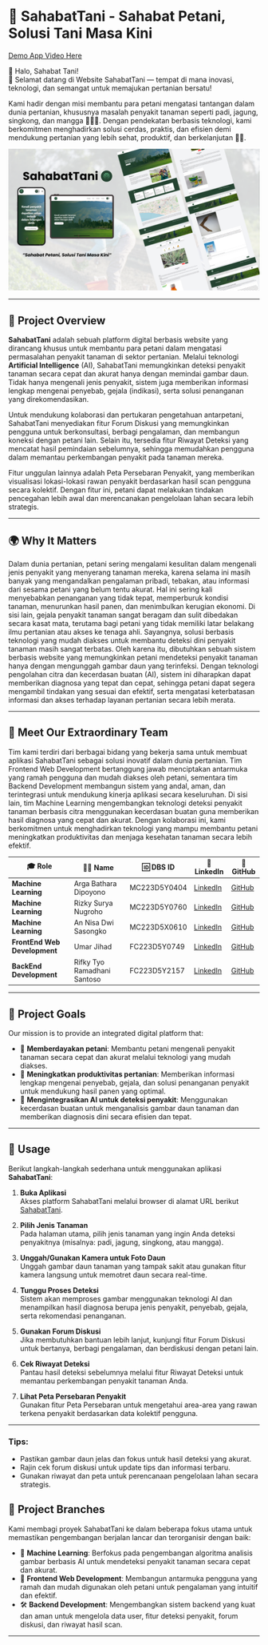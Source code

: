 # 🎉 **SahabatTani** - Sahabat Petani, Solusi Tani Masa Kini

[Demo App Video Here](https://youtu.be/NMxorV-4k3U)

🌾 Halo, Sahabat Tani! 
<br>
👋 Selamat datang di Website SahabatTani — tempat di mana inovasi, teknologi, dan semangat untuk memajukan pertanian bersatu! 

Kami hadir dengan misi membantu para petani mengatasi tantangan dalam dunia pertanian, khususnya masalah penyakit tanaman seperti padi, jagung, singkong, dan mangga 🥭🌽🌿. Dengan pendekatan berbasis teknologi, kami berkomitmen menghadirkan solusi cerdas, praktis, dan efisien demi mendukung pertanian yang lebih sehat, produktif, dan berkelanjutan 🌱📱.

<img src="https://raw.githubusercontent.com/SahabatTani/.github/refs/heads/main/SahabatTani.png" alt="App Mockup"/>

---

## 💎 **Project Overview**

**SahabatTani** adalah sebuah platform digital berbasis website yang dirancang khusus untuk membantu para petani dalam mengatasi permasalahan penyakit tanaman di sektor pertanian. Melalui teknologi **Artificial Intelligence** (AI), SahabatTani memungkinkan deteksi penyakit tanaman secara cepat dan akurat hanya dengan memindai gambar daun. Tidak hanya mengenali jenis penyakit, sistem juga memberikan informasi lengkap mengenai penyebab, gejala (indikasi), serta solusi penanganan yang direkomendasikan.

Untuk mendukung kolaborasi dan pertukaran pengetahuan antarpetani, SahabatTani menyediakan fitur Forum Diskusi yang memungkinkan pengguna untuk berkonsultasi, berbagi pengalaman, dan membangun koneksi dengan petani lain. Selain itu, tersedia fitur Riwayat Deteksi yang mencatat hasil pemindaian sebelumnya, sehingga memudahkan pengguna dalam memantau perkembangan penyakit pada tanaman mereka.

Fitur unggulan lainnya adalah Peta Persebaran Penyakit, yang memberikan visualisasi lokasi-lokasi rawan penyakit berdasarkan hasil scan pengguna secara kolektif. Dengan fitur ini, petani dapat melakukan tindakan pencegahan lebih awal dan merencanakan pengelolaan lahan secara lebih strategis.

---

## 🌍 **Why It Matters**

Dalam dunia pertanian, petani sering mengalami kesulitan dalam mengenali jenis penyakit yang menyerang tanaman mereka, karena selama ini masih banyak yang mengandalkan pengalaman pribadi, tebakan, atau informasi dari sesama petani yang belum tentu akurat. Hal ini sering kali menyebabkan penanganan yang tidak tepat, memperburuk kondisi tanaman, menurunkan hasil panen, dan menimbulkan kerugian ekonomi. Di sisi lain, gejala penyakit tanaman sangat beragam dan sulit dibedakan secara kasat mata, terutama bagi petani yang tidak memiliki latar belakang ilmu pertanian atau akses ke tenaga ahli. Sayangnya, solusi berbasis teknologi yang mudah diakses untuk membantu deteksi dini penyakit tanaman masih sangat terbatas. Oleh karena itu, dibutuhkan sebuah sistem berbasis website yang memungkinkan petani mendeteksi penyakit tanaman hanya dengan mengunggah gambar daun yang terinfeksi. Dengan teknologi pengolahan citra dan kecerdasan buatan (AI), sistem ini diharapkan dapat memberikan diagnosa yang tepat dan cepat, sehingga petani dapat segera mengambil tindakan yang sesuai dan efektif, serta mengatasi keterbatasan informasi dan akses terhadap layanan pertanian secara lebih merata.

---

## 👥 **Meet Our Extraordinary Team**

Tim kami terdiri dari berbagai bidang yang bekerja sama untuk membuat aplikasi SahabatTani sebagai solusi inovatif dalam dunia pertanian. Tim Frontend Web Development bertanggung jawab menciptakan antarmuka yang ramah pengguna dan mudah diakses oleh petani, sementara tim Backend Development membangun sistem yang andal, aman, dan terintegrasi untuk mendukung kinerja aplikasi secara keseluruhan. Di sisi lain, tim Machine Learning mengembangkan teknologi deteksi penyakit tanaman berbasis citra menggunakan kecerdasan buatan guna memberikan hasil diagnosa yang cepat dan akurat. Dengan kolaborasi ini, kami berkomitmen untuk menghadirkan teknologi yang mampu membantu petani meningkatkan produktivitas dan menjaga kesehatan tanaman secara lebih efektif.

| 🎓 **Role**            | 👩‍💻 **Name**                     | 🆔 **DBS ID**   | 🔗 **LinkedIn**                                                   | 📍 **GitHub**                          |
|------------------------|-----------------------------------|--------------------|------------------------------------------------------------------|----------------------------------------|
| **Machine Learning**    | Arga Bathara Dipoyono           | MC223D5Y0404       | [LinkedIn](https://www.linkedin.com/in/argadipoyono/)     | [GitHub](https://github.com/dipoyonoarga)  |
| **Machine Learning**    | Rizky Surya Nugroho                 | MC223D5Y0760       | [LinkedIn](https://www.linkedin.com/in/rizkisurya/) | [GitHub](https://github.com/NumiKun) |
| **Machine Learning**    | An Nisa Dwi Sasongko            | MC223D5X0610       | [LinkedIn](https://www.linkedin.com/in/annisadwisasongko/) | [GitHub](https://github.com/nisadwi237)  |
| **FrontEnd Web Development**     | Umar Jihad           | FC223D5Y0749       | [LinkedIn](https://www.linkedin.com/in/umar-jihad-ab83a6259/)            | [GitHub](https://github.com/jihadable)     |
| **BackEnd Development**     | Rifky Tyo Ramadhani Santoso    | FC223D5Y2157       | [LinkedIn](https://www.linkedin.com/in/rifkytyoramadhanisantoso/) | [GitHub](https://github.com/rifftyo) |

---

## 🚀 **Project Goals**

Our mission is to provide an integrated digital platform that:
- 🌱 **Memberdayakan petani**: Membantu petani mengenali penyakit tanaman secara cepat dan akurat melalui teknologi yang mudah diakses.
- 🌾 **Meningkatkan produktivitas pertanian**: Memberikan informasi lengkap mengenai penyebab, gejala, dan solusi penanganan penyakit untuk mendukung hasil panen yang optimal.
- 🤖 **Mengintegrasikan AI untuk deteksi penyakit**: Menggunakan kecerdasan buatan untuk menganalisis gambar daun tanaman dan memberikan diagnosis dini secara efisien dan tepat.

---

## 🚀 **Usage**

Berikut langkah-langkah sederhana untuk menggunakan aplikasi **SahabatTani**:

1. **Buka Aplikasi**  
   Akses platform SahabatTani melalui browser di alamat URL berikut [SahabatTani](http://sahabattani.netlify.app).

2. **Pilih Jenis Tanaman**  
   Pada halaman utama, pilih jenis tanaman yang ingin Anda deteksi penyakitnya (misalnya: padi, jagung, singkong, atau mangga).

3. **Unggah/Gunakan Kamera untuk Foto Daun**  
   Unggah gambar daun tanaman yang tampak sakit atau gunakan fitur kamera langsung untuk memotret daun secara real-time.

4. **Tunggu Proses Deteksi**  
   Sistem akan memproses gambar menggunakan teknologi AI dan menampilkan hasil diagnosa berupa jenis penyakit, penyebab, gejala, serta rekomendasi penanganan.

5. **Gunakan Forum Diskusi**  
   Jika membutuhkan bantuan lebih lanjut, kunjungi fitur Forum Diskusi untuk bertanya, berbagi pengalaman, dan berdiskusi dengan petani lain.

6. **Cek Riwayat Deteksi**  
   Pantau hasil deteksi sebelumnya melalui fitur Riwayat Deteksi untuk memantau perkembangan penyakit tanaman Anda.

7. **Lihat Peta Persebaran Penyakit**  
   Gunakan fitur Peta Persebaran untuk mengetahui area-area yang rawan terkena penyakit berdasarkan data kolektif pengguna.

---

### Tips:  
- Pastikan gambar daun jelas dan fokus untuk hasil deteksi yang akurat.  
- Rajin cek forum diskusi untuk update tips dan informasi terbaru.  
- Gunakan riwayat dan peta untuk perencanaan pengelolaan lahan secara strategis.


## 🚀 **Project Branches**

Kami membagi proyek SahabatTani ke dalam beberapa fokus utama untuk memastikan pengembangan berjalan lancar dan terorganisir dengan baik:

- 🧠 **Machine Learning**: Berfokus pada pengembangan algoritma analisis gambar berbasis AI untuk mendeteksi penyakit tanaman secara cepat dan akurat.
- 🎨 **Frontend Web Development**: Membangun antarmuka pengguna yang ramah dan mudah digunakan oleh petani untuk pengalaman yang intuitif dan efektif.
- 🛠️ **Backend Development**: Mengembangkan sistem backend yang kuat dan aman untuk mengelola data user, fitur deteksi penyakit, forum diskusi, dan riwayat hasil scan.

---
